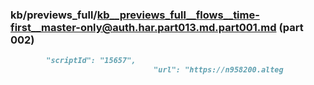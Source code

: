 ### kb/previews_full/kb__previews_full__flows__time-first__master-only@auth.har.part013.md.part001.md (part 002)

```md
        "scriptId": "15657",
                                "url": "https://n958200.alteg
```

```
